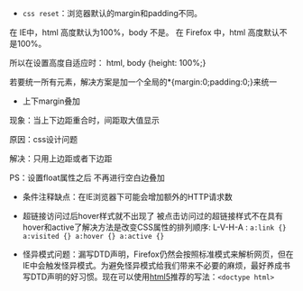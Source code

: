 - `css reset`：浏览器默认的margin和padding不同。

在 IE中，html 高度默认为100%，body 不是。
在 Firefox 中，html 高度默认不是100%。

所以在设置高度自适应时：
html, body {height: 100%;}

若要统一所有元素，解决方案是加一个全局的*{margin:0;padding:0;}来统一

- 上下margin叠加

现象：当上下边距重合时，间距取大值显示

原因：css设计问题

解决：只用上边距或者下边距

PS：设置float属性之后 不再进行空白边叠加

- 条件注释缺点：在IE浏览器下可能会增加额外的HTTP请求数

- 超链接访问过后hover样式就不出现了 被点击访问过的超链接样式不在具有hover和active了解决方法是改变CSS属性的排列顺序:
L-V-H-A : `a:link {} a:visited {} a:hover {} a:active {}`

- 怪异模式问题：漏写DTD声明，Firefox仍然会按照标准模式来解析网页，但在IE中会触发怪异模式。为避免怪异模式给我们带来不必要的麻烦，最好养成书写DTD声明的好习惯。现在可以使用[html5](http://www.w3.org/TR/html5/single-page.html)推荐的写法：`<doctype html>`
